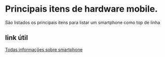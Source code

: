# Principais itens de hardware mobile.
São listados os principais itens para listar um smartphone como top de linha

## link útil
[Todas informações sobre smartphone](https://www.tudocelular.com/)

